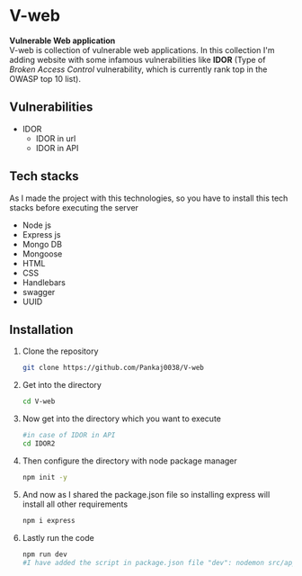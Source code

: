 <h1 align-item="center">V-web</h1> 
<b>Vulnerable Web application</b> <br>
V-web is collection of vulnerable web applications. In this collection I'm adding website with some infamous vulnerabilities like <b>IDOR</b> (Type of <i>Broken Access Control</i> vulnerability, which is currently rank top in the OWASP top 10 list).

## Vulnerabilities
- IDOR
  - IDOR in url
  - IDOR in API

## Tech stacks
As I made the project with this technologies, so you have to install this tech stacks before executing the server
- Node js
- Express js
- Mongo DB
- Mongoose
- HTML
- CSS
- Handlebars
- swagger
- UUID

## Installation

1. Clone the repository
   ```bash
   git clone https://github.com/Pankaj0038/V-web
   ```
2. Get into the directory
   ```bash
   cd V-web
   ```
3. Now get into the directory which you want to execute
   ```bash
   #in case of IDOR in API
   cd IDOR2
   ```
4. Then configure the directory with node package manager
   ```bash
   npm init -y
   ```
5. And now as I shared the package.json file so installing express will install all other requirements
   ```bash
   npm i express
   ```
6. Lastly run the code
   ```bash
   npm run dev
   #I have added the script in package.json file "dev": nodemon src/app.js , that is why it will work
   ```
